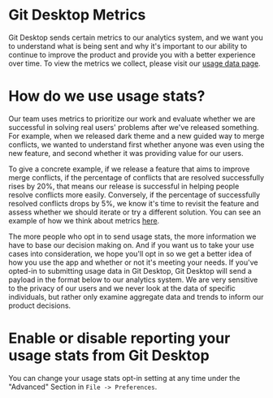 # Git Desktop Metrics

Git Desktop sends certain metrics to our analytics system, and we want you to understand what is being sent and why it's important to our ability to continue to improve the product and provide you with a better experience over time. To view the metrics we collect, please visit our [usage data page](https://desktop.github.com/usage-data/).

# How do we use usage stats?

Our team uses metrics to prioritize our work and evaluate whether we are successful in solving real users' problems after we've released something. For example, when we released dark theme and a new guided way to merge conflicts, we wanted to understand first whether anyone was even using the new feature, and second whether it was providing value for our users.

To give a concrete example, if we release a feature that aims to improve merge conflicts, if the percentage of conflicts that are resolved successfully rises by 20%, that means our release is successful in helping people resolve conflicts more easily. Conversely, if the percentage of successfully resolved conflicts drops by 5%, we know it's time to revisit the feature and assess whether we should iterate or try a different solution. You can see an example of how we think about metrics [here](https://github.com/xixu-me/git-desktop/issues/5394).

The more people who opt in to send usage stats, the more information we have to base our decision making on. And if you want us to take your use cases into consideration, we hope you'll opt in so we get a better idea of how you use the app and whether or not it's meeting your needs. If you've opted-in to submitting usage data in Git Desktop, Git Desktop will send a payload in the format below to our analytics system. We are very sensitive to the privacy of our users and we never look at the data of specific individuals, but rather only examine aggregate data and trends to inform our product decisions.

# Enable or disable reporting your usage stats from Git Desktop

You can change your usage stats opt-in setting at any time under the "Advanced" Section in `File -> Preferences`.
